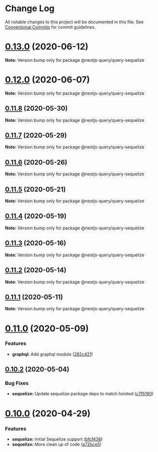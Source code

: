 # Change Log

All notable changes to this project will be documented in this file.
See [Conventional Commits](https://conventionalcommits.org) for commit guidelines.

# [0.13.0](https://github.com/doug-martin/nestjs-query/compare/v0.12.0...v0.13.0) (2020-06-12)

**Note:** Version bump only for package @nestjs-query/query-sequelize





# [0.12.0](https://github.com/doug-martin/nestjs-query/compare/v0.11.8...v0.12.0) (2020-06-07)

**Note:** Version bump only for package @nestjs-query/query-sequelize





## [0.11.8](https://github.com/doug-martin/nestjs-query/compare/v0.11.7...v0.11.8) (2020-05-30)

**Note:** Version bump only for package @nestjs-query/query-sequelize





## [0.11.7](https://github.com/doug-martin/nestjs-query/compare/v0.11.6...v0.11.7) (2020-05-29)

**Note:** Version bump only for package @nestjs-query/query-sequelize





## [0.11.6](https://github.com/doug-martin/nestjs-query/compare/v0.11.5...v0.11.6) (2020-05-26)

**Note:** Version bump only for package @nestjs-query/query-sequelize





## [0.11.5](https://github.com/doug-martin/nestjs-query/compare/v0.11.4...v0.11.5) (2020-05-21)

**Note:** Version bump only for package @nestjs-query/query-sequelize





## [0.11.4](https://github.com/doug-martin/nestjs-query/compare/v0.11.3...v0.11.4) (2020-05-19)

**Note:** Version bump only for package @nestjs-query/query-sequelize





## [0.11.3](https://github.com/doug-martin/nestjs-query/compare/v0.11.2...v0.11.3) (2020-05-16)

**Note:** Version bump only for package @nestjs-query/query-sequelize





## [0.11.2](https://github.com/doug-martin/nestjs-query/compare/v0.11.1...v0.11.2) (2020-05-14)

**Note:** Version bump only for package @nestjs-query/query-sequelize





## [0.11.1](https://github.com/doug-martin/nestjs-query/compare/v0.11.0...v0.11.1) (2020-05-11)

**Note:** Version bump only for package @nestjs-query/query-sequelize





# [0.11.0](https://github.com/doug-martin/nestjs-query/compare/v0.10.2...v0.11.0) (2020-05-09)


### Features

* **graphql:** Add graphql module ([282c421](https://github.com/doug-martin/nestjs-query/commit/282c421d0e6f67fe750fa6005f6cb7d960c8fbd0))





## [0.10.2](https://github.com/doug-martin/nestjs-query/compare/v0.10.1...v0.10.2) (2020-05-04)


### Bug Fixes

* **sequelize:** Update sequelize package deps to match hoisted ([c7f5190](https://github.com/doug-martin/nestjs-query/commit/c7f5190ad1ae3d099cf9709eee36da188a455d13))





# [0.10.0](https://github.com/doug-martin/nestjs-query/compare/v0.9.0...v0.10.0) (2020-04-29)


### Features

* **sequelize:** Initial Sequelize support ([bfcf436](https://github.com/doug-martin/nestjs-query/commit/bfcf4368b96617113c0334cd78a8881e4952eb99))
* **sequelize:** More clean up of code ([a72bce5](https://github.com/doug-martin/nestjs-query/commit/a72bce583862ed1902ee81974d7b530e7caac4d1))
